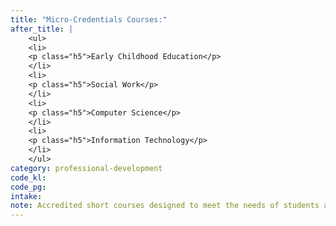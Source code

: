 ```yaml
---
title: "Micro-Credentials Courses:"
after_title: | 
    <ul>
    <li>
    <p class="h5">Early Childhood Education</p>
    </li>
    <li>
    <p class="h5">Social Work</p>
    </li>
    <li>
    <p class="h5">Computer Science</p>
    </li>
    <li>
    <p class="h5">Information Technology</p>
    </li>
    </ul>
category: professional-development
code_kl: 
code_pg: 
intake:
note: Accredited short courses designed to meet the needs of students and working professionals. These micro-credentials are certifications which allow individuals to be certified in specific fields benefitting one's personal development credentials.
---
```

